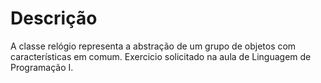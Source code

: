 # Descrição
A classe relógio representa a abstração de um grupo de objetos com características em comum. Exercicio solicitado na aula de Linguagem de Programação I.
